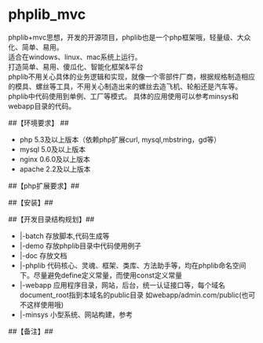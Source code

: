 phplib_mvc
==========

phplib+mvc思想，开发的开源项目，phplib也是一个php框架哦，轻量级、大众化、简单、易用。<br />
适合在windows、linux、mac系统上运行。<br />
打造简单、易用、傻瓜化、智能化框架&平台 <br />
phplib不用关心具体的业务逻辑和实现，就像一个零部件厂商，根据规格制造相应的模具、螺丝等工具，不用关心制造出来的螺丝去造飞机、轮船还是汽车等。 <br />
phplib中代码使用到单例、工厂等模式。
具体的应用使用可以参考minsys和webapp目录的代码。 <br />


##【环境要求】 ##
- php 5.3及以上版本（依赖php扩展curl, mysql,mbstring，gd等） <br />
- mysql 5.0及以上版本 <br />
- nginx 0.6.0及以上版本 <br />
- apache 2.2及以上版本 <br />

##【php扩展要求】##



##【安装】##



##【开发目录结构规划】##
 * |-batch 存放脚本,代码生成等
 * |-demo  存放phplib目录中代码使用例子
 * |-doc   存放文档
 * |-phplib 代码核心、灵魂、框架、类库、方法助手等，均在phplib命名空间下。尽量避免define定义常量，而使用const定义常量
 * |-webapp 应用程序目录，网站，后台，统一认证接口等，每个域名document_root指到本域名的public目录 如webapp/admin.com/public(也可不这样使用哦)
 * |-minsys 小型系统、网站构建，参考


##【备注】##


